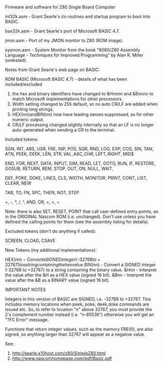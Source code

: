 Firmware and software for Z80 Single Board Computer

int32k.asm - Grant Searle's i/o routines and startup program to boot into BASIC.

bas32k.asm - Grant Searle's port of Microsoft BASIC 4.7.

jmon.asm   - Port of my JMON monitor to Z80 (ROM image).

sysmon.asm - System Monitor from the book "8080/Z80 Assembly Language - Techniques for Improved Programming" by Alan R. Miller (untested).

Notes from Grant Searle's web page on BASIC:

ROM BASIC (Microsoft BASIC 4.7) - details of what has been included/excluded

1. the hex and binary identifiers have changed to &Hnnnn and &Bnnnn to match Microsoft implementations for other processors.
2. Width setting changed to 255 default, so no auto CR/LF are added when printing long strings.
3. HEX$(nn) and BIN$(nn) now have leading zeroes suppressed, as for other numeric output.
4. CR/LF processing changed slightly internally so that an LF is no longer auto-generated when sending a CR to the terminal.

Included tokens:

SGN, INT, ABS, USR, FRE, INP, POS, SQR, RND, LOG, EXP, COS, SIN, TAN, ATN, PEEK, DEEK, LEN, STR$, VAL, ASC, CHR$, LEFT$, RIGHT$, MID$

END, FOR, NEXT, DATA, INPUT, DIM, READ, LET, GOTO, RUN, IF, RESTORE, GOSUB, RETURN, REM, STOP, OUT, ON, NULL, WAIT, 

DEF, POKE, DOKE, LINES, CLS, WIDTH, MONITOR, PRINT, CONT, LIST, CLEAR, NEW

TAB, TO, FN, SPC, THEN, NOT, STEP

+, -, *, /, ^, AND, OR, >, <, =

Note: there is also SET, RESET, POINT that call user-defined entry
points, as in the ORIGINAL Nascom ROM (i.e. unchanged). Don't use
unless you have defined the calling points for them (see the assembly
listing for details).

Excluded tokens (don't do anything if called):

SCREEN, CLOAD, CSAVE

New Tokens (my additional implementations):

HEX$(nn) - Convert a SIGNED integer (-32768 to +32767) to a string containing the hex value.
BIN$(nn) - Convert a SIGNED integer (-32768 to +32767) to a string containing the binary value.
&Hnn - Interpret the value after the &H as a HEX value (signed 16 bit).
&Bnn - Interpret the value after the &B as a BINARY value (signed 16 bit).

IMPORTANT NOTES

Integers in this version of BASIC are SIGNED, i.e. -32768 to +32767.
This includes memory locations when peek, poke, deek,doke commands are
issued etc. So, to refer to location "n" above 32767, you must provide
the 2's complement number instead (i.e. "n-65536") otherwise you will
get an "?FC Error" message.

Functions that return integer values, such as the memory FRE(0), are
also signed, so anything larger than 32767 will appear as a negative
value.

See:

1. http://searle.x10host.com/z80/SimpleZ80.html
2. http://www.nascomhomepage.com/pdf/Basic.pdf
